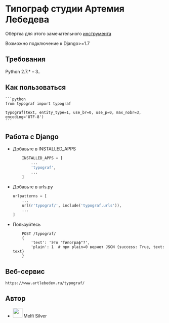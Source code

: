 Типограф студии Артемия Лебедева
========================
Обёртка для этого замечательного [инструмента](https://www.artlebedev.ru/typograf/)

Возможно подключение к Django>=1.7

## Требования

Python 2.7.* – 3.*.*

## Как пользоваться
    ```python
    from typograf import typograf

    typograf(text, entity_type=1, use_br=0, use_p=0, max_nobr=3, encoding='UTF-8')
    ```

## Работа с Django

* Добавьте в INSTALLED_APPS
    ```python
        INSTALLED_APPS = [
            ...
            'typograf',
            ...
        ]
    ```

* Добавьте в urls.py
    ```python
    urlpatterns = [
        ...
        url(r'typograf/', include('typograf.urls')),
        ...
    ]
    ```

* Пользуйтесь
    ```
        POST /typograf/
        {
            'text': 'Это "Типограф"?',
            'plain': 1  # при plain=0 вернет JSON {success: True, text: text}
        }

    ```

## Веб-сервис
    https://www.artlebedev.ru/typograf/

## Автор
 - <img src="https://svn.designdepot.ru/uploads/-/system/user/avatar/2/200.jpg" width="30"/> Melfi Silver
